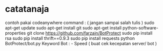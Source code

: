 # catatanaja

contoh pakai codeanywhere 
 command : ( jangan sampai salah tulis ) 
 sudo apt-get update 
 sudo apt-get install git 
 sudo apt-get install python-software-properties 
 git clone https://github.com/farzain/BotProtect 
 sudo pip install rsa 
 sudo pip install thrift==0.9.3 
 sudo pip install requests python BotProtect/bot.py 
 Keyword Bot : - Speed ( buat cek kecepatan server/ bot )
